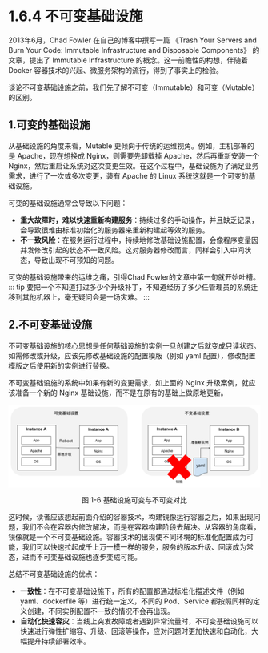 # 1.6.4 不可变基础设施

2013年6月，Chad Fowler 在自己的博客中撰写一篇 《Trash Your Servers and Burn Your Code: Immutable Infrastructure and Disposable Components》 的文章，提出了 Immutable Infrastructure 的概念。这一前瞻性的构想，伴随着 Docker 容器技术的兴起、微服务架构的流行，得到了事实上的检验。

谈论不可变基础设施之前，我们先了解不可变（Immutable）和可变（Mutable）的区别。

## 1.可变的基础设施

从基础设施的角度来看，Mutable 更倾向于传统的运维视角。例如，主机部署的是 Apache，现在想换成 Nginx，则需要先卸载掉 Apache，然后再重新安装一个 Nginx，然后重启让系统对这次变更生效。在这个过程中，基础设施为了满足业务需求，进行了一次或多次变更，装有 Apache 的 Linux 系统这就是一个可变的基础设施。

可变的基础设施通常会导致以下问题：

- **重大故障时，难以快速重新构建服务**：持续过多的手动操作，并且缺乏记录，会导致很难由标准初始化的服务器来重新构建起等效的服务。
- **不一致风险**：在服务运行过程中，持续地修改基础设施配置，会像程序变量因并发修改引起的状态不一致风险。这对服务器修改而言，同样会引入中间状态，导致出现不可预知的问题。

可变的基础设施带来的运维之痛，引得Chad Fowler的文章中第一句就开始吐槽。
::: tip <i></i>
要把一个不知道打过多少个升级补丁，不知道经历了多少任管理员的系统迁移到其他机器上，毫无疑问会是一场灾难。
:::

## 2.不可变基础设施

不可变基础设施的核心思想是任何基础设施的实例一旦创建之后就变成只读状态。如需修改或升级，应该先修改基础设施的配置模版（例如 yaml 配置），修改配置模版之后使用新的实例进行替换。

不可变基础设施的系统中如果有新的变更需求，如上面的 Nginx 升级案例，就应该准备一个新的 Nginx 基础设施，而不是在原有的基础上做原地更新。

<div  align="center">
	<img src="../assets/Immutable.png" width = "580"  align=center />
	<p>图 1-6 基础设施可变与不可变对比</p>
</div>

这时候，读者应该想起前面介绍的容器技术，构建镜像运行容器之后，如果出现问题，我们不会在容器内修改解决，而是在容器构建阶段去解决。从容器的角度看，镜像就是一个不可变基础设施。容器技术的出现使不同环境的标准化配置成为可能，我们可以快速拉起成千上万一模一样的服务，服务的版本升级、回滚成为常态，进而不可变基础设施也逐步变成可能。

总结不可变基础设施的优点：

- **一致性**：在不可变基础设施下，所有的配置都通过标准化描述文件（例如 yaml、dockerfile 等）进行统一定义，不同的 Pod、Service 都按照同样的定义创建，不同实例配置不一致的情况不会再出现。
- **自动化快速容灾**：当线上突发故障或者遇到异常流量时，不可变基础设施可以快速进行弹性扩缩容、升级、回滚等操作，应对问题时更加快速和自动化，大幅提升持续部署效率。